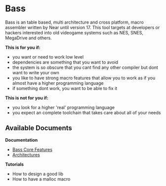 # Bass

Bass is an table based, multi architecture and cross platform, macro assembler written by Near until version 17. This tool targets at developers or hackers interested into old videogame systems such as NES, SNES, MegaDrive and others.


**This is for you if:**
  * you want or need to work low level 
  * dependencies are something that you want to avoid
  * the system is so obscure that you cant find any other compiler but dont want to write your own
  * you like to have strong macro features that allow you to work as if you almost have a higher programming language
  * if something dont work, you want to be able to fix it

**This is not for you if:**
  * you look for a higher 'real' programming language
  * you expect an complete toolchain that takes care about all of your needs


## Available Documents
**Documentation**
  * [Bass Core Features](basics.md)
  * [Architectures](architectures.md)

**Tutorials**
  * How to design a good lib
  * How to have a malloc macro